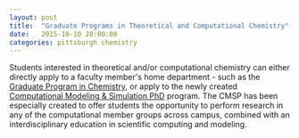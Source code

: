 ```yaml
---
layout: post
title:  "Graduate Programs in Theoretical and Computational Chemistry"
date:   2015-10-10 20:00:00
categories: pittsburgh chemistry
---
```


Students interested in theoretical and/or computational chemistry can either directly apply to a faculty member's home
department - such as the [Graduate Program in Chemistry](http://chem.pitt.edu/graduate), or apply to the newly created
[Computational Modeling & Simulation PhD](http://cmsp.pitt.edu/) program. The CMSP has been especially created to offer
students the opportunity to perform research in any of the computational member groups across campus, combined with an
interdisciplinary education in scientific computing and modeling. 
